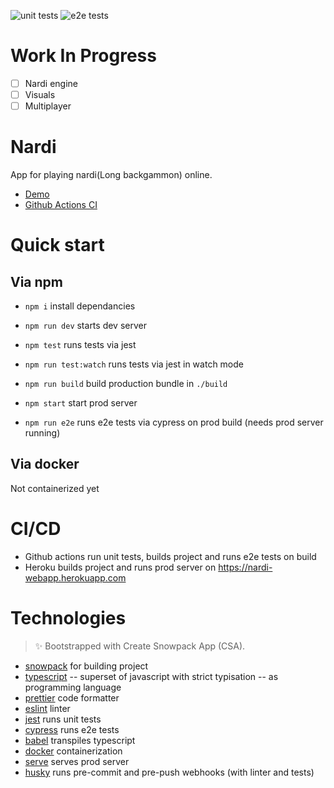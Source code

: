 ![unit tests](https://github.com/bezdonas/nardi-webapp/actions/workflows/unit.yml/badge.svg)
![e2e tests](https://github.com/bezdonas/nardi-webapp/actions/workflows/e2e.yml/badge.svg)

# Work In Progress

- [ ] Nardi engine
- [ ] Visuals
- [ ] Multiplayer

# Nardi

App for playing nardi(Long backgammon) online.

- [Demo](https://nardi-webapp.herokuapp.com)
- [Github Actions CI](https://github.com/bezdonas/nardi-webapp/actions)

# Quick start

## Via npm

- `npm i` install dependancies
- `npm run dev` starts dev server
- `npm test` runs tests via jest
- `npm run test:watch` runs tests via jest in watch mode

- `npm run build` build production bundle in `./build`
- `npm start` start prod server
- `npm run e2e` runs e2e tests via cypress on prod build (needs prod server running)

## Via docker

Not containerized yet

# CI/CD

- Github actions run unit tests, builds project and runs e2e tests on build
- Heroku builds project and runs prod server on https://nardi-webapp.herokuapp.com

# Technologies

> ✨ Bootstrapped with Create Snowpack App (CSA).

- [snowpack](https://www.snowpack.dev/) for building project
- [typescript](https://www.typescriptlang.org/) -- superset of javascript with strict typisation -- as programming language
- [prettier](https://prettier.io/) code formatter
- [eslint](https://eslint.org) linter
- [jest](https://jestjs.io/) runs unit tests
- [cypress](https://www.cypress.io/) runs e2e tests
- [babel](https://babeljs.io/) transpiles typescript
- [docker](https://www.docker.com/) containerization
- [serve](https://www.npmjs.com/package/serve) serves prod server
- [husky](https://github.com/typicode/husky) runs pre-commit and pre-push webhooks (with linter and tests)
